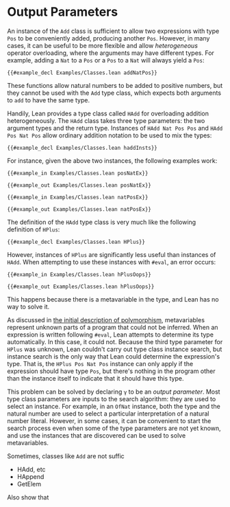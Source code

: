 # Output Parameters

An instance of the `Add` class is sufficient to allow two expressions with type `Pos` to be conveniently added, producing another `Pos`.
However, in many cases, it can be useful to be more flexible and allow _heterogeneous_ operator overloading, where the arguments may have different types.
For example, adding a `Nat` to a `Pos` or a `Pos` to a `Nat` will always yield a `Pos`:
```Lean
{{#example_decl Examples/Classes.lean addNatPos}}
```
These functions allow natural numbers to be added to positive numbers, but they cannot be used with the `Add` type class, which expects both arguments to `add` to have the same type.

Handily, Lean provides a type class called `HAdd` for overloading addition heterogeneously.
The `HAdd` class takes three type parameters: the two argument types and the return type.
Instances of `HAdd Nat Pos Pos` and `HAdd Pos Nat Pos` allow ordinary addition notation to be used to mix the types:
```Lean
{{#example_decl Examples/Classes.lean haddInsts}}
```
For instance, given the above two instances, the following examples work:
```Lean
{{#example_in Examples/Classes.lean posNatEx}}
```
```Lean info
{{#example_out Examples/Classes.lean posNatEx}}
```
```Lean
{{#example_in Examples/Classes.lean natPosEx}}
```
```Lean info
{{#example_out Examples/Classes.lean natPosEx}}
```

The definition of the `HAdd` type class is very much like the following definition of `HPlus`:
```Lean
{{#example_decl Examples/Classes.lean HPlus}}
```
However, instances of `HPlus` are significantly less useful than instances of `HAdd`.
When attempting to use these instances with `#eval`, an error occurs:
```Lean
{{#example_in Examples/Classes.lean hPlusOops}}
```
```Lean error
{{#example_out Examples/Classes.lean hPlusOops}}
```
This happens because there is a metavariable in the type, and Lean has no way to solve it.

As discussed in [the initial description of polymorphism](../getting-to-know/polymorphism.md), metavariables represent unknown parts of a program that could not be inferred.
When an expression is written following `#eval`, Lean attempts to determine its type automatically.
In this case, it could not.
Because the third type parameter for `HPlus` was unknown, Lean couldn't carry out type class instance search, but instance search is the only way that Lean could determine the expression's type.
That is, the `HPlus Pos Nat Pos` instance can only apply if the expression should have type `Pos`, but there's nothing in the program other than the instance itself to indicate that it should have this type.

This problem can be solved by declaring `γ` to be an _output parameter_.
Most type class parameters are inputs to the search algorithm: they are used to select an instance.
For example, in an `OfNat` instance, both the type and the natural number are used to select a particular interpretation of a natural number literal.
However, in some cases, it can be convenient to start the search process even when some of the type parameters are not yet known, and use the instances that are discovered can be used to solve metavariables.


Sometimes, classes like `Add` are not suffic

 - HAdd, etc
 - HAppend
 - GetElem
 
 

Also show that 
